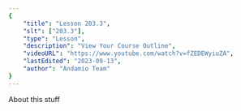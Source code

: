 ```yaml
---
{
    "title": "Lesson 203.3",
    "slt": ["203.3"],
    "type": "Lesson",
    "description": "View Your Course Outline",
    "videoURL": "https://www.youtube.com/watch?v=fZEDEWyiuZA",
    "lastEdited": "2023-09-13",
    "author": "Andamio Team"
}
---
```



About this stuff